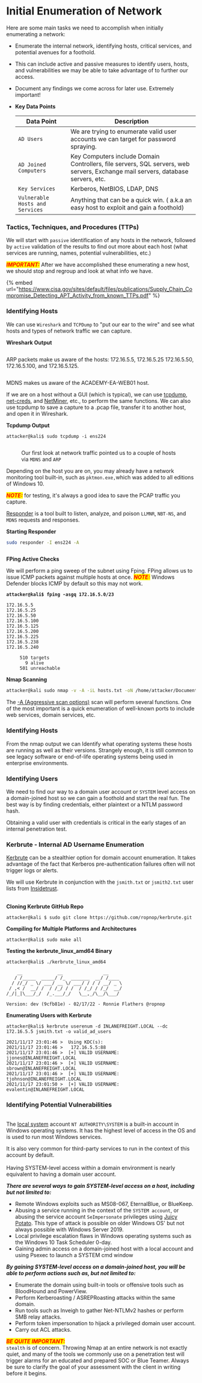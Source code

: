 # Initial Enumeration of Network

Here are some main tasks we need to accomplish when initially enumerating a network:

* Enumerate the internal network, identifying hosts, critical services, and potential avenues for a foothold.
* This can include active and passive measures to identify users, hosts, and vulnerabilities we may be able to take advantage of to further our access.
* Document any findings we come across for later use. Extremely important!
*   **Key Data Points**

    | **Data Point**                  | **Description**                                                                                                                 |
    | ------------------------------- | ------------------------------------------------------------------------------------------------------------------------------- |
    | `AD Users`                      | We are trying to enumerate valid user accounts we can target for password spraying.                                             |
    | `AD Joined Computers`           | Key Computers include Domain Controllers, file servers, SQL servers, web servers, Exchange mail servers, database servers, etc. |
    | `Key Services`                  | Kerberos, NetBIOS, LDAP, DNS                                                                                                    |
    | `Vulnerable Hosts and Services` | Anything that can be a quick win. ( a.k.a an easy host to exploit and gain a foothold)                                          |

### Tactics, Techniques, and Procedures (TTPs)

We will start with `passive` identification of any hosts in the network, followed by `active` validation of the results to find out more about each host (what services are running, names, potential vulnerabilities, etc.)

_<mark style="color:red;">**IMPORTANT:**</mark>_ After we have accomplished these enumerating a new host, we should stop and regroup and look at what info we have.

{% embed url="https://www.cisa.gov/sites/default/files/publications/Supply_Chain_Compromise_Detecting_APT_Activity_from_known_TTPs.pdf" %}

### Identifying Hosts

We can use `Wireshark` and `TCPDump` to "put our ear to the wire" and see what hosts and types of network traffic we can capture.&#x20;

**Wireshark Output**

<figure><img src="../../../.gitbook/assets/Screenshot 2023-09-15 125246.png" alt=""><figcaption></figcaption></figure>

ARP packets make us aware of the hosts: 172.16.5.5, 172.16.5.25 172.16.5.50, 172.16.5.100, and 172.16.5.125.

<figure><img src="../../../.gitbook/assets/Screenshot 2023-09-15 125358.png" alt=""><figcaption></figcaption></figure>

MDNS makes us aware of the ACADEMY-EA-WEB01 host.



If we are on a host without a GUI (which is typical), we can use [tcpdump](https://linux.die.net/man/8/tcpdump), [net-creds](https://github.com/DanMcInerney/net-creds), and [NetMiner](http://www.netminer.com/main/main-read.do), etc., to perform the same functions. We can also use tcpdump to save a capture to a .pcap file, transfer it to another host, and open it in Wireshark.

**Tcpdump Output**

```shell-session
attacker@kali$ sudo tcpdump -i ens224 
```

<figure><img src="../../../.gitbook/assets/Screenshot 2023-09-15 125526.png" alt=""><figcaption><p>Our first look at network traffic pointed us to a couple of hosts via <code>MDNS</code> and <code>ARP</code></p></figcaption></figure>

&#x20;Depending on the host you are on, you may already have a network monitoring tool built-in, such as `pktmon.exe,`which was added to all editions of Windows 10.

_<mark style="color:red;">**NOTE:**</mark>_ for testing, it's always a good idea to save the PCAP traffic you capture.

[Responder](https://github.com/lgandx/Responder-Windows) is a tool built to listen, analyze, and poison `LLMNR`, `NBT-NS`, and `MDNS` requests and responses.

**Starting Responder**

```bash
sudo responder -I ens224 -A
```

<figure><img src="../../../.gitbook/assets/Screenshot 2023-09-15 130734.png" alt=""><figcaption></figcaption></figure>

**FPing Active Checks**

We will perform a ping sweep of the subnet using Fping. FPing allows us to issue ICMP packets against multiple hosts at once. _<mark style="color:red;">**NOTE:**</mark>_ Windows Defender blocks ICMP by default so this may not work.

<pre class="language-shell-session"><code class="lang-shell-session"><strong>attacker@kali$ fping -asgq 172.16.5.0/23
</strong>
172.16.5.5
172.16.5.25
172.16.5.50
172.16.5.100
172.16.5.125
172.16.5.200
172.16.5.225
172.16.5.238
172.16.5.240

     510 targets
       9 alive
     501 unreachable
</code></pre>

**Nmap Scanning**

```bash
attacker@kali sudo nmap -v -A -iL hosts.txt -oN /home/attacker/Documents/host-enum
```

The [-A (Aggressive scan options)](https://nmap.org/book/man-misc-options.html) scan will perform several functions. One of the most important is a quick enumeration of well-known ports to include web services, domain services, etc.

### Identifying Hosts

From the nmap output we can Identify what operating systems these hosts are running as well as their versions. Strangely enough, it is still common to see legacy software or end-of-life operating systems being used in enterprise environments.

### Identifying Users

We need to find our way to a domain user account or `SYSTEM` level access on a domain-joined host so we can gain a foothold and start the real fun. The best way is by finding credentials, either plaintext or a NTLM password hash.

Obtaining a valid user with credentials is critical in the early stages of an internal penetration test.

### Kerbrute - Internal AD Username Enumeration

[Kerbrute](https://github.com/ropnop/kerbrute) can be a stealthier option for domain account enumeration. It takes advantage of the fact that Kerberos pre-authentication failures often will not trigger logs or alerts.

&#x20;We will use Kerbrute in conjunction with the `jsmith.txt` or `jsmith2.txt` user lists from [Insidetrust](https://github.com/insidetrust/statistically-likely-usernames).

\
**Cloning Kerbrute GitHub Repo**

```shell-session
attacker@kali $ sudo git clone https://github.com/ropnop/kerbrute.git
```

**Compiling for Multiple Platforms and Architectures**

```shell-session
attacker@kali$ sudo make all
```

**Testing the kerbrute\_linux\_amd64 Binary**

```shell-session
attacker@kali$ ./kerbrute_linux_amd64 

    __             __               __     
   / /_____  _____/ /_  _______  __/ /____ 
  / //_/ _ \/ ___/ __ \/ ___/ / / / __/ _ \
 / ,< /  __/ /  / /_/ / /  / /_/ / /_/  __/
/_/|_|\___/_/  /_.___/_/   \__,_/\__/\___/                                        

Version: dev (9cfb81e) - 02/17/22 - Ronnie Flathers @ropnop
```

**Enumerating Users with Kerbrute**

```shell-session
attacker@kali$ kerbrute userenum -d INLANEFREIGHT.LOCAL --dc 172.16.5.5 jsmith.txt -o valid_ad_users

2021/11/17 23:01:46 >  Using KDC(s):
2021/11/17 23:01:46 >   172.16.5.5:88
2021/11/17 23:01:46 >  [+] VALID USERNAME:       jjones@INLANEFREIGHT.LOCAL
2021/11/17 23:01:46 >  [+] VALID USERNAME:       sbrown@INLANEFREIGHT.LOCAL
2021/11/17 23:01:46 >  [+] VALID USERNAME:       tjohnson@INLANEFREIGHT.LOCAL
2021/11/17 23:01:50 >  [+] VALID USERNAME:       evalentin@INLANEFREIGHT.LOCAL
```



### Identifying Potential Vulnerabilities

\
The [local system](https://docs.microsoft.com/en-us/windows/win32/services/localsystem-account) account `NT AUTHORITY\SYSTEM` is a built-in account in Windows operating systems. It has the highest level of access in the OS and is used to run most Windows services.&#x20;

It is also very common for third-party services to run in the context of this account by default.\
\
Having SYSTEM-level access within a domain environment is nearly equivalent to having a domain user account.

_**There are several ways to gain SYSTEM-level access on a host, including but not limited to:**_

* Remote Windows exploits such as MS08-067, EternalBlue, or BlueKeep.
* Abusing a service running in the context of the `SYSTEM account`, or abusing the service account `SeImpersonate` privileges using [Juicy Potato](https://github.com/ohpe/juicy-potato). This type of attack is possible on older Windows OS' but not always possible with Windows Server 2019.
* Local privilege escalation flaws in Windows operating systems such as the Windows 10 Task Scheduler 0-day.
* Gaining admin access on a domain-joined host with a local account and using Psexec to launch a SYSTEM cmd window

_**By gaining SYSTEM-level access on a domain-joined host, you will be able to perform actions such as, but not limited to:**_

* Enumerate the domain using built-in tools or offensive tools such as BloodHound and PowerView.
* Perform Kerberoasting / ASREPRoasting attacks within the same domain.
* Run tools such as Inveigh to gather Net-NTLMv2 hashes or perform SMB relay attacks.
* Perform token impersonation to hijack a privileged domain user account.
* Carry out ACL attacks.



_<mark style="color:red;">**BE QUITE IMPORTANT:**</mark>_\
`stealth` is of concern. Throwing Nmap at an entire network is not exactly quiet, and many of the tools we commonly use on a penetration test will trigger alarms for an educated and prepared SOC or Blue Teamer. Always be sure to clarify the goal of your assessment with the client in writing before it begins.

###
